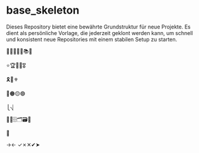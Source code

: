 # base_skeleton
Dieses Repository bietet eine bewährte Grundstruktur für neue Projekte. Es dient als persönliche Vorlage, die jederzeit geklont werden kann, um schnell und konsistent neue Repositories mit einem stabilen Setup zu starten.


📕📙📒📗📓📚🧾

⭐️🏆🥇🏅🎖️

🎗️📌⚜️

🔴🟠🟡🟢

⎩⎷

📁📂🗄️🗂️🗃️📍

🔑


→←
✓✗✕✔︎➤
